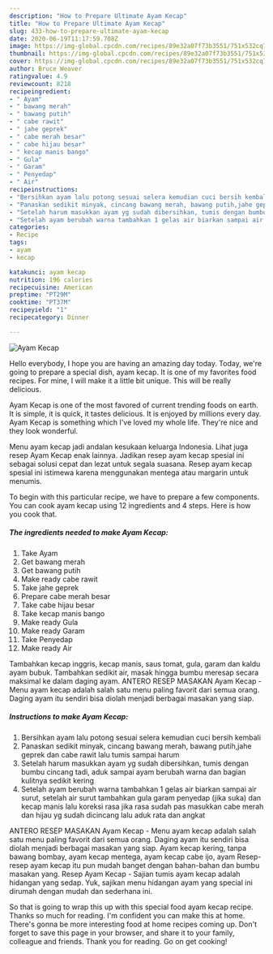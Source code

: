 ```yaml
---
description: "How to Prepare Ultimate Ayam Kecap"
title: "How to Prepare Ultimate Ayam Kecap"
slug: 433-how-to-prepare-ultimate-ayam-kecap
date: 2020-06-19T11:17:59.708Z
image: https://img-global.cpcdn.com/recipes/89e32a07f73b3551/751x532cq70/ayam-kecap-foto-resep-utama.jpg
thumbnail: https://img-global.cpcdn.com/recipes/89e32a07f73b3551/751x532cq70/ayam-kecap-foto-resep-utama.jpg
cover: https://img-global.cpcdn.com/recipes/89e32a07f73b3551/751x532cq70/ayam-kecap-foto-resep-utama.jpg
author: Bruce Weaver
ratingvalue: 4.9
reviewcount: 8218
recipeingredient:
- " Ayam"
- " bawang merah"
- " bawang putih"
- " cabe rawit"
- " jahe geprek"
- " cabe merah besar"
- " cabe hijau besar"
- " kecap manis bango"
- " Gula"
- " Garam"
- " Penyedap"
- " Air"
recipeinstructions:
- "Bersihkan ayam lalu potong sesuai selera kemudian cuci bersih kembali"
- "Panaskan sedikit minyak, cincang bawang merah, bawang putih,jahe geprek dan cabe rawit lalu tumis sampai harum"
- "Setelah harum masukkan ayam yg sudah dibersihkan, tumis dengan bumbu cincang tadi, aduk sampai ayam berubah warna dan bagian kulitnya sedikit kering"
- "Setelah ayam berubah warna tambahkan 1 gelas air biarkan sampai air surut, setelah air surut tambahkan gula garam penyedap (jika suka) dan kecap manis lalu koreksi rasa jika rasa sudah pas masukkan cabe merah dan hijau yg sudah dicincang lalu aduk rata dan angkat"
categories:
- Recipe
tags:
- ayam
- kecap

katakunci: ayam kecap 
nutrition: 196 calories
recipecuisine: American
preptime: "PT29M"
cooktime: "PT37M"
recipeyield: "1"
recipecategory: Dinner

---
```



![Ayam Kecap](https://img-global.cpcdn.com/recipes/89e32a07f73b3551/751x532cq70/ayam-kecap-foto-resep-utama.jpg)

Hello everybody, I hope you are having an amazing day today. Today, we're going to prepare a special dish, ayam kecap. It is one of my favorites food recipes. For mine, I will make it a little bit unique. This will be really delicious.

Ayam Kecap is one of the most favored of current trending foods on earth. It is simple, it is quick, it tastes delicious. It is enjoyed by millions every day. Ayam Kecap is something which I've loved my whole life. They're nice and they look wonderful.

Menu ayam kecap jadi andalan kesukaan keluarga Indonesia. Lihat juga resep Ayam Kecap enak lainnya. Jadikan resep ayam kecap spesial ini sebagai solusi cepat dan lezat untuk segala suasana. Resep ayam kecap spesial ini istimewa karena menggunakan mentega atau margarin untuk menumis.


To begin with this particular recipe, we have to prepare a few components. You can cook ayam kecap using 12 ingredients and 4 steps. Here is how you cook that.

<!--inarticleads1-->

##### The ingredients needed to make Ayam Kecap:

1. Take  Ayam
1. Get  bawang merah
1. Get  bawang putih
1. Make ready  cabe rawit
1. Take  jahe geprek
1. Prepare  cabe merah besar
1. Take  cabe hijau besar
1. Take  kecap manis bango
1. Make ready  Gula
1. Make ready  Garam
1. Take  Penyedap
1. Make ready  Air


Tambahkan kecap inggris, kecap manis, saus tomat, gula, garam dan kaldu ayam bubuk. Tambahkan sedikit air, masak hingga bumbu meresap secara maksimal ke dalam daging ayam. ANTERO RESEP MASAKAN Ayam Kecap - Menu ayam kecap adalah salah satu menu paling favorit dari semua orang. Daging ayam itu sendiri bisa diolah menjadi berbagai masakan yang siap. 

<!--inarticleads2-->

##### Instructions to make Ayam Kecap:

1. Bersihkan ayam lalu potong sesuai selera kemudian cuci bersih kembali
1. Panaskan sedikit minyak, cincang bawang merah, bawang putih,jahe geprek dan cabe rawit lalu tumis sampai harum
1. Setelah harum masukkan ayam yg sudah dibersihkan, tumis dengan bumbu cincang tadi, aduk sampai ayam berubah warna dan bagian kulitnya sedikit kering
1. Setelah ayam berubah warna tambahkan 1 gelas air biarkan sampai air surut, setelah air surut tambahkan gula garam penyedap (jika suka) dan kecap manis lalu koreksi rasa jika rasa sudah pas masukkan cabe merah dan hijau yg sudah dicincang lalu aduk rata dan angkat


ANTERO RESEP MASAKAN Ayam Kecap - Menu ayam kecap adalah salah satu menu paling favorit dari semua orang. Daging ayam itu sendiri bisa diolah menjadi berbagai masakan yang siap. Ayam kecap kering, tanpa bawang bombay, ayam kecap mentega, ayam kecap cabe ijo, ayam Resep-resep ayam kecap itu pun mudah banget dengan bahan-bahan dan bumbu masakan yang. Resep Ayam Kecap - Sajian tumis ayam kecap adalah hidangan yang sedap. Yuk, sajikan menu hidangan ayam yang special ini dirumah dengan mudah dan sederhana ini. 

So that is going to wrap this up with this special food ayam kecap recipe. Thanks so much for reading. I'm confident you can make this at home. There's gonna be more interesting food at home recipes coming up. Don't forget to save this page in your browser, and share it to your family, colleague and friends. Thank you for reading. Go on get cooking!
